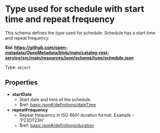 # Type used for schedule with start time and repeat frequency

This schema defines the type used for schedule. Schedule has a start time and repeat frequency.

<b id="httpsgithub.comopen-metadataopenmetadatablobmaincatalog-rest-servicesrcmainresourcesjsonschematypeschedule.json">&#36;id: https://github.com/open-metadata/OpenMetadata/blob/main/catalog-rest-service/src/main/resources/json/schema/type/schedule.json</b>

Type: `object`

## Properties
 - <b id="#https://github.com/open-metadata/OpenMetadata/blob/main/catalog-rest-service/src/main/resources/json/schema/type/schedule.json/properties/startDate">startDate</b>
	 - Start date and time of the schedule.
	 - &#36;ref: [basic.json#/definitions/dateTime](#basic.jsondefinitionsdatetime)
 - <b id="#https://github.com/open-metadata/OpenMetadata/blob/main/catalog-rest-service/src/main/resources/json/schema/type/schedule.json/properties/repeatFrequency">repeatFrequency</b>
	 - Repeat frequency in ISO 8601 duration format. Example - 'P23DT23H'
	 - &#36;ref: [basic.json#/definitions/duration](#basic.jsondefinitionsduration)
